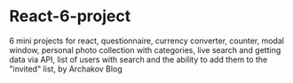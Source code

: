 # React-6-project
6 mini projects for react, questionnaire, currency converter, counter, modal window, personal photo collection with categories, live search and getting data via API, list of users with search and the ability to add them to the "invited" list, by Archakov Blog
